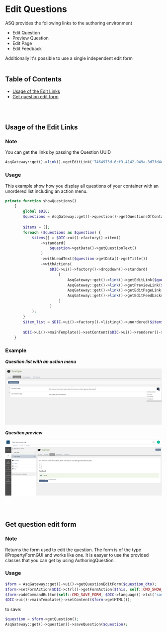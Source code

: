 # Edit Questions

ASQ provides the following links to the authoring environment
* Edit Question
* Preview Question
* Edit Page
* Edit Feedback

Additionally it's possible to use a single independent edit form
<br>
<br>


## Table of Contents

- [Usage of the Edit Links](#usage-of-the-edit-links)
- [Get question edit form](#get-question-edit-form)
    
<br>
<br>


## Usage of the Edit Links

### Note

You can get the links by passing the Question UUID
```php
AsqGateway::get()->link()->getEditLink('7464973d-6cf3-4142-949a-3d7fd4d48169')
```

### Usage
This example show how you display all questions of your container with an unordered list including an action menu.
```php
private function showQuestions()
    {
        global $DIC;
        $questions = AsqGateway::get()->question()->getQuestionsOfContainer($this->object->getId());

        $items = [];
        foreach ($questions as $question) {
            $items[] = $DIC->ui()->factory()->item()
                ->standard(
                    $question->getData()->getQuestionText()
                )
                ->withLeadText($question->getData()->getTitle())
                ->withActions(
                    $DIC->ui()->factory()->dropdown()->standard(
                        [
                            AsqGateway::get()->link()->getEditLink($question->getId()),
                            AsqGateway::get()->link()->getPreviewLink($question->getId()),
                            AsqGateway::get()->link()->getEditPageLink($question->getId()),
                            AsqGateway::get()->link()->getEditFeedbacksLink($question->getId())
                        ]
                    )
            );
        }
        $item_list = $DIC->ui()->factory()->listing()->unordered($items);

        $DIC->ui()->mainTemplate()->setContent($DIC->ui()->renderer()->render($item_list));
    }
```
### Example
***Question list with an action menu***

![](asq_edit_question.png)

***Question preview***

![](asq_preview_question.png)
    
<br>
<br>


## Get question edit form

### Note
Returns the form used to edit the question. The form is of the type ilPropertyFormGUI and works like one.
It is easyer to use the provided classes that you can get by using AuthoringQuestion.

### Usage
```php
$form = AsqGateway::get()->ui()->getQuestionEditForm($question_dto);
$form->setFormAction($DIC->ctrl()->getFormAction($this, self::CMD_SHOW_FORM));
$form->addCommandButton(self::CMD_SAVE_FORM, $DIC->language()->txt('save'));
$DIC->ui()->mainTemplate()->setContent($form->getHTML());
```

to save:

```php
$question = $form->getQuestion();
AsqGateway::get()->question()->saveQuestion($question);
```